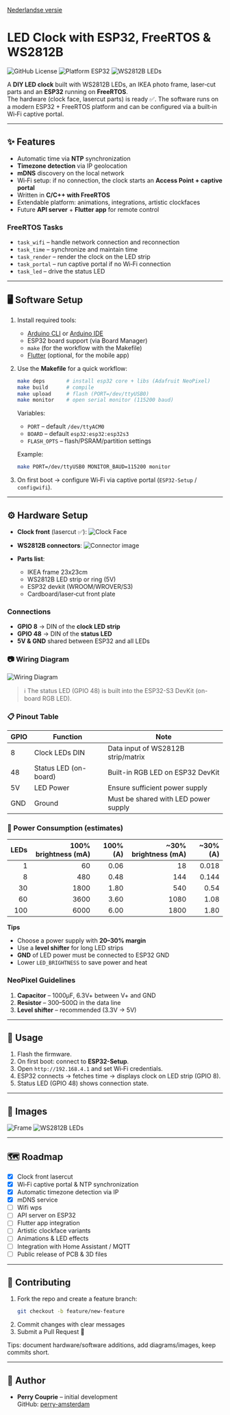 [Nederlandse versie](README.md)

# LED Clock with ESP32, FreeRTOS & WS2812B

![GitHub License](https://img.shields.io/github/license/<your-username>/<your-repo>)
![Platform ESP32](https://img.shields.io/badge/platform-ESP32-orange)
![WS2812B LEDs](https://img.shields.io/badge/LEDs-WS2812B-green)

A **DIY LED clock** built with WS2812B LEDs, an IKEA photo frame, laser‑cut parts and an **ESP32** running on **FreeRTOS**.  
The hardware (clock face, lasercut parts) is ready ✅. The software runs on a modern ESP32 + FreeRTOS platform and can be configured via a built‑in Wi‑Fi captive portal.

---

## ✨ Features

* Automatic time via **NTP** synchronization
* **Timezone detection** via IP geolocation
* **mDNS** discovery on the local network
* Wi‑Fi setup: if no connection, the clock starts an **Access Point + captive portal**
* Written in **C/C++ with FreeRTOS**
* Extendable platform: animations, integrations, artistic clockfaces
* Future **API server** + **Flutter app** for remote control

### FreeRTOS Tasks
- `task_wifi` – handle network connection and reconnection  
- `task_time` – synchronize and maintain time  
- `task_render` – render the clock on the LED strip  
- `task_portal` – run captive portal if no Wi‑Fi connection  
- `task_led` – drive the status LED  

---

## 🖥️ Software Setup

1. Install required tools:
   * [Arduino CLI](https://arduino.github.io/arduino-cli/latest/) or [Arduino IDE](https://www.arduino.cc/en/software)  
   * ESP32 board support (via Board Manager)
   * `make` (for the workflow with the Makefile)
   * [Flutter](https://flutter.dev/) (optional, for the mobile app)

2. Use the **Makefile** for a quick workflow:

   ```bash
   make deps       # install esp32 core + libs (Adafruit NeoPixel)
   make build      # compile
   make upload     # flash (PORT=/dev/ttyUSB0)
   make monitor    # open serial monitor (115200 baud)
   ```

   Variables:
   - `PORT` – default `/dev/ttyACM0`
   - `BOARD` – default `esp32:esp32:esp32s3`
   - `FLASH_OPTS` – flash/PSRAM/partition settings

   Example:
   ```bash
   make PORT=/dev/ttyUSB0 MONITOR_BAUD=115200 monitor
   ```

3. On first boot → configure Wi‑Fi via captive portal (`ESP32-Setup` / `configwifi`).

---

## ⚙️ Hardware Setup

* **Clock front** (lasercut ✅):
  ![Clock Face](images/led-clock-face.svg)

* **WS2812B connectors**:
  ![Connector image](images/ws2812b-connecters.png)

* **Parts list**:
  * IKEA frame 23x23cm  
  * WS2812B LED strip or ring (5V)  
  * ESP32 devkit (WROOM/WROVER/S3)  
  * Cardboard/laser‑cut front plate  

### Connections

- **GPIO 8** → DIN of the **clock LED strip**  
- **GPIO 48** → DIN of the **status LED**  
- **5V & GND** shared between ESP32 and all LEDs

### 📷 Wiring Diagram

![Wiring Diagram](images/wiring_diagram.png)

> ℹ️ The status LED (GPIO 48) is built into the ESP32-S3 DevKit (on-board RGB LED).

### 📋 Pinout Table

| GPIO | Function      | Note                                 |
|------|---------------|--------------------------------------|
| 8    | Clock LEDs DIN| Data input of WS2812B strip/matrix   |
| 48   | Status LED (on-board)| Built-in RGB LED on ESP32 DevKit   |
| 5V   | LED Power     | Ensure sufficient power supply       |
| GND  | Ground        | Must be shared with LED power supply |

### 🔌 Power Consumption (estimates)

| LEDs | 100% brightness (mA) | 100% (A) | ~30% brightness (mA) | ~30% (A) |
|-----:|----------------------:|---------:|----------------------:|---------:|
| 1    | 60                    | 0.06     | 18                    | 0.018    |
| 8    | 480                   | 0.48     | 144                   | 0.144    |
| 30   | 1800                  | 1.80     | 540                   | 0.54     |
| 60   | 3600                  | 3.60     | 1080                  | 1.08     |
| 100  | 6000                  | 6.00     | 1800                  | 1.80     |

**Tips**  
- Choose a power supply with **20–30% margin**  
- Use a **level shifter** for long LED strips  
- **GND** of LED power must be connected to ESP32 GND  
- Lower `LED_BRIGHTNESS` to save power and heat

### NeoPixel Guidelines
1. **Capacitor** – 1000µF, 6.3V+ between V+ and GND  
2. **Resistor** – 300–500Ω in the data line  
3. **Level shifter** – recommended (3.3V → 5V)  

---

## 🚀 Usage

1. Flash the firmware.  
2. On first boot: connect to **ESP32-Setup**.  
3. Open `http://192.168.4.1` and set Wi‑Fi credentials.  
4. ESP32 connects → fetches time → displays clock on LED strip (GPIO 8).  
5. Status LED (GPIO 48) shows connection state.  

---

## 📸 Images

![Frame](https://www.ikea.com/nl/nl/images/products/ribba-fotolijst-wit__0638327_PE698851_S4.JPG)
![WS2812B LEDs](images/ws2812b-leds.jpeg)

---

## 🗺️ Roadmap

* [x] Clock front lasercut  
* [x] Wi‑Fi captive portal & NTP synchronization  
* [x] Automatic timezone detection via IP  
* [x] mDNS service  
* [ ] Wifi wps
* [ ] API server on ESP32  
* [ ] Flutter app integration  
* [ ] Artistic clockface variants  
* [ ] Animations & LED effects  
* [ ] Integration with Home Assistant / MQTT  
* [ ] Public release of PCB & 3D files  

---

## 🤝 Contributing

1. Fork the repo and create a feature branch:
   ```bash
   git checkout -b feature/new-feature
   ```
2. Commit changes with clear messages  
3. Submit a Pull Request 🚀  

Tips: document hardware/software additions, add diagrams/images, keep commits short.

---

## 👤 Author

* **Perry Couprie** – initial development  
  GitHub: [perry-amsterdam](https://github.com/perry-amsterdam)
